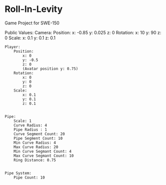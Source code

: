 # Roll-In-Levity
Game Project for SWE-150

Public Values:
    Camera:
        Position:
            x: -0.85
            y: 0.025
            z: 0
        Rotation:
            x: 10
            y: 90
            z: 0
        Scale:
            x: 0.1
            y: 0.1
            z: 0.1


    Player:
        Position:
            x: 0
            y: -0.5
            z: 0
            (Avatar position y: 0.75)
        Rotation:
            x: 0
            y: 0
            z: 0
        Scale:
            x: 0.1
            y: 0.1
            z: 0.1


    Pipe:
        Scale: 1
        Curve Radius: 4
        Pipe Radius : 1
        Curve Segment Count: 20
        Pipe Segment Count: 10
        Min Curve Radius: 4
        Max Curve Radius: 20
        Min Curve Segmant Count: 4
        Max Curve Segmant Count: 10
        Ring Distance: 0.75


    Pipe System:
        Pipe Count: 10
